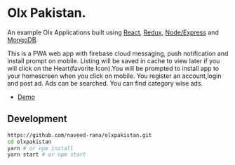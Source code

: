 # Olx Pakistan.
An example Olx Applications built using [React](https://reactjs.org/), [Redux](https://redux.js.org/), [Node/Express](https://expressjs.com/)  and [MongoDB](http://mongoosejs.com//). 

This is a PWA web app with firebase cloud messaging, push notification and install prompt on mobile. Listing will be saved in cache to view later if you will click on the Heart(favorite Icon).You will be prompted to install app to your homescreen when you click on mobile.
You register an account,login and post ad. Ads can be searched. You can find category wise ads. 

- [Demo](https://naveed-olx-pakistan.herokuapp.com/)

## Development

```bash
https://github.com/naveed-rana/olxpakistan.git
cd olxpakistan
yarn # or npm install
yarn start # or npm start
```
